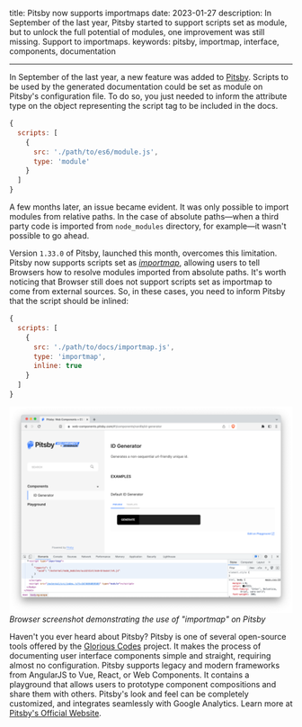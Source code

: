 title: Pitsby now supports importmaps
date: 2023-01-27
description: In September of the last year, Pitsby started to support scripts set as module, but to unlock the full potential of modules, one improvement was still missing. Support to importmaps.
keywords: pitsby, importmap, interface, components, documentation

---

In September of the last year, a new feature was added to [Pitsby](https://pitsby.compilorama.com). Scripts to be used by the generated documentation could be set as module on Pitsby's configuration file. To do so, you just needed to inform the attribute type on the object representing the script tag to be included in the docs.

``` javascript
{
  scripts: [
    {
      src: './path/to/es6/module.js',
      type: 'module'
    }
  ]
}
```

A few months later, an issue became evident. It was only possible to import modules from relative paths. In the case of absolute paths—when a third party code is imported from `node_modules` directory, for example—it wasn't possible to go ahead.

Version `1.33.0` of Pitsby, launched this month, overcomes this limitation. Pitsby now supports scripts set as [*importmap*](https://developer.mozilla.org/en-US/docs/Web/HTML/Element/script/type/importmap), allowing users to tell Browsers how to resolve modules imported from absolute paths. It's worth noticing that Browser still does not support scripts set as importmap to come from external sources. So, in these cases, you need to inform Pitsby that the script should be inlined:

``` javascript
{
  scripts: [
    {
      src: './path/to/docs/importmap.js',
      type: 'importmap',
      inline: true
    }
  ]
}
```

![Browser screenshot demonstrating the use of "importmap" on Pitsby](../../images/pitsby-importmap.png)  
_Browser screenshot demonstrating the use of "importmap" on Pitsby_

Haven't you ever heard about Pitsby? Pitsby is one of several open-source tools offered by the [Glorious Codes](https://glorious.codes) project. It makes the process of documenting user interface components simple and straight, requiring almost no configuration. Pitsby supports legacy and modern frameworks from AngularJS to Vue, React, or Web Components. It contains a playground that allows users to prototype component compositions and share them with others. Pitsby's look and feel can be completely customized, and integrates seamlessly with Google Analytics. Learn more at [Pitsby's Official Website](https://pitsby.compilorama.com).


